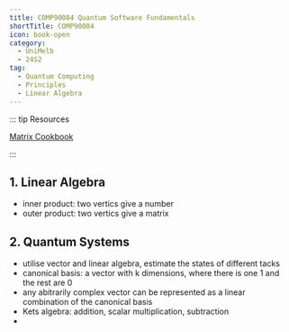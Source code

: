 ```yaml
---
title: COMP90084 Quantum Software Fundamentals
shortTitle: COMP90084
icon: book-open
category:
  - UniMelb
  - 24S2
tag:
  - Quantum Computing
  - Principles
  - Linear Algebra
---
```


::: tip Resources

[Matrix Cookbook](https://www.math.uwaterloo.ca/~hwolkowi/matrixcookbook.pdf)

:::



## 1. Linear Algebra

- inner product: two vertics give a number
- outer product: two vertics give a matrix

## 2. Quantum Systems

- utilise vector and linear algebra, estimate the states of different tacks
- canonical basis: a vector with k dimensions, where there is one 1 and the rest are 0
- any abitrarily complex vector can be represented as a linear combination of the canonical basis
- Kets algebra: addition, scalar multiplication, subtraction
- 